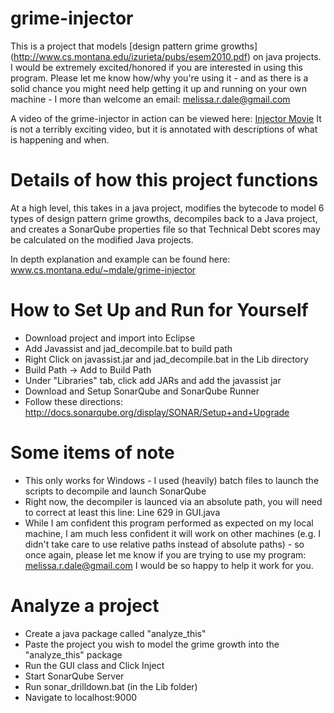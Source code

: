 # grime-injector
This is a project that models [design pattern grime growths] (http://www.cs.montana.edu/izurieta/pubs/esem2010.pdf) on java projects. I would be extremely excited/honored if you are interested in using this program. Please let me know how/why you're using it - and as there is a solid chance you might need help getting it up and running on your own machine - I more than welcome an email: melissa.r.dale@gmail.com 

A video of the grime-injector in action can be viewed here: [Injector Movie](https://www.youtube.com/watch?v=wIiU2TJmVKs)
It is not a terribly exciting video, but it is annotated with descriptions of what is happening and when. 

# Details of how this project functions
At a high level, this takes in a java project, modifies the bytecode to model 6 types of design pattern grime growths, 
decompiles back to a Java project, and creates a SonarQube properties file so that Technical Debt scores may be calculated 
on the modified Java projects.

In depth explanation and example can be found here: www.cs.montana.edu/~mdale/grime-injector


# How to Set Up and Run for Yourself
* Download project and import into Eclipse
* Add Javassist and jad_decompile.bat to build path
 * Right Click on javassist.jar and jad_decompile.bat in the Lib directory
 * Build Path -> Add to Build Path
 * Under "Libraries" tab, click add JARs and add the javassist jar
* Download and Setup SonarQube and SonarQube Runner
 * Follow these directions: http://docs.sonarqube.org/display/SONAR/Setup+and+Upgrade
 

# Some items of note
 * This only works for Windows - I used (heavily) batch files to launch the scripts to decompile and launch SonarQube
 * Right now, the decompiler is launced via an absolute path, you will need to correct at least this line: Line 629 in GUI.java
 * While I am confident this program performed as expected on my local machine, I am much less confident it will work on other machines (e.g. I didn't take care to use relative paths instead of absolute paths) - so once again, please let me know if you are trying to use my program: melissa.r.dale@gmail.com I would be so happy to help it work for you. 


# Analyze a project
* Create a java package called "analyze_this"
* Paste the project you wish to model the grime growth into the "analyze_this" package
* Run the GUI class and Click Inject
* Start SonarQube Server
* Run sonar_drilldown.bat (in the Lib folder)
* Navigate to localhost:9000
